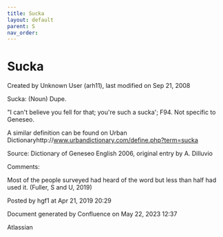 ```yaml
---
title: Sucka
layout: default
parent: S
nav_order:
---
```


# Sucka

Created by  Unknown User (arh11), last modified on Sep 21, 2008

Sucka: (Noun) Dupe. 

&quot;I can't believe you fell for that; you're such a sucka'; F94. Not specific to Geneseo. 

A similar definition can be found on Urban Dictionaryhttp://www.urbandictionary.com/define.php?term=sucka

Source: Dictionary of Geneseo English 2006, original entry by A. Dilluvio

Comments:

Most of the people surveyed had heard of the word but less than half had used it. (Fuller, S and U, 2019)

Posted by hgf1 at Apr 21, 2019 20:29

Document generated by Confluence on May 22, 2023 12:37

Atlassian
